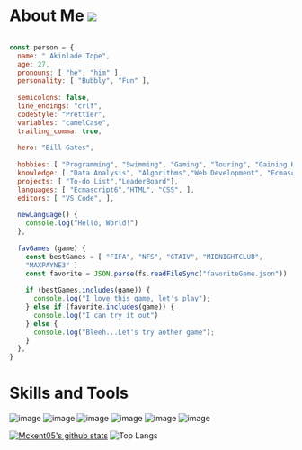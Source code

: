 
# About Me  ![](https://visitor-badge.laobi.icu/badge?page_id=mckent05.mckent05)

```Javascript

const person = {
  name: " Akinlade Tope",
  age: 27,
  pronouns: [ "he", "him" ],
  personality: [ "Bubbly", "Fun" ],
  
  semicolons: false,
  line_endings: "crlf",
  codeStyle: "Prettier",
  variables: "camelCase",
  trailing_comma: true,
  
  hero: "Bill Gates",
  
  hobbies: [ "Programming", "Swimming", "Gaming", "Touring", "Gaining Knowledge", ],
  knowledge: [ "Data Analysis", "Algorithms","Web Development", "Ecmascript", "Numbers",],
  projects: [ "To-do List","LeaderBoard"],  
  languages: [ "Ecmascript6","HTML", "CSS", ],
  editors: [ "VS Code", ],
  
  newLanguage() {
    console.log("Hello, World!")
  },
  
  favGames (game) {
    const bestGames = [ "FIFA", "NFS", "GTAIV", "MIDNIGHTCLUB", 
    "MAXPAYNE3" ]
    const favorite = JSON.parse(fs.readFileSync("favoriteGame.json"))
    
    if (bestGames.includes(game)) {
      console.log("I love this game, let's play");
    } else if (favorite.includes(game)) {
      console.log("I can try it out")
    } else {
      console.log("Bleeh...Let's try aother game");
    }
  },
}

```

# Skills and Tools

![image](https://user-images.githubusercontent.com/73607512/139525328-1868a728-388e-4db1-82c2-eb3ffd3a4b19.png) ![image](https://user-images.githubusercontent.com/73607512/139525336-b56c0f3b-149b-4812-af62-f1627df48e11.png) ![image](https://user-images.githubusercontent.com/73607512/139525307-2df0ef0a-afaa-4840-9c62-e0e1a6d477e7.png) ![image](https://user-images.githubusercontent.com/73607512/139525347-fed83cbc-9072-4597-b915-027927e239c3.png) ![image](https://user-images.githubusercontent.com/73607512/139525353-5ea204b5-3ab6-4270-9e68-e6b12e569259.png) ![image](https://user-images.githubusercontent.com/73607512/139525368-2067fd89-47a4-40e4-bd2a-38988a36ac47.png)

 
 [![Mckent05's github stats](https://github-readme-stats.vercel.app/api?username=mckent05)](https://github.com/mckent05/github-readme-stats) ![Top Langs](https://github-readme-stats.vercel.app/api/top-langs/?username=mckent05&theme=tokyonight)




<!---
mckent05/mckent05 is a ✨ special ✨ repository because its `README.md` (this file) appears on your GitHub profile.
You can click the Preview link to take a look at your changes.
--->

